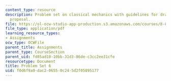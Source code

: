 ```yaml
---
content_type: resource
description: Problem set on classical mechanics with guidelines for drafting a project
  proposal.
file: https://ol-ocw-studio-app-production.s3.amazonaws.com/courses/8-012-physics-i-classical-mechanics-fall-2008/f0d6f9a9dac206550c245d2f05895177_ps6.pdf
file_type: application/pdf
learning_resource_types:
- Assignments
ocw_type: OCWFile
parent_title: Assignments
parent_type: CourseSection
parent_uid: fd05ad10-10bb-31d3-86de-c3cc2ee31cfe
resourcetype: Document
title: Problem Set 6
uid: f0d6f9a9-dac2-0655-0c24-5d2f05895177
---
```

